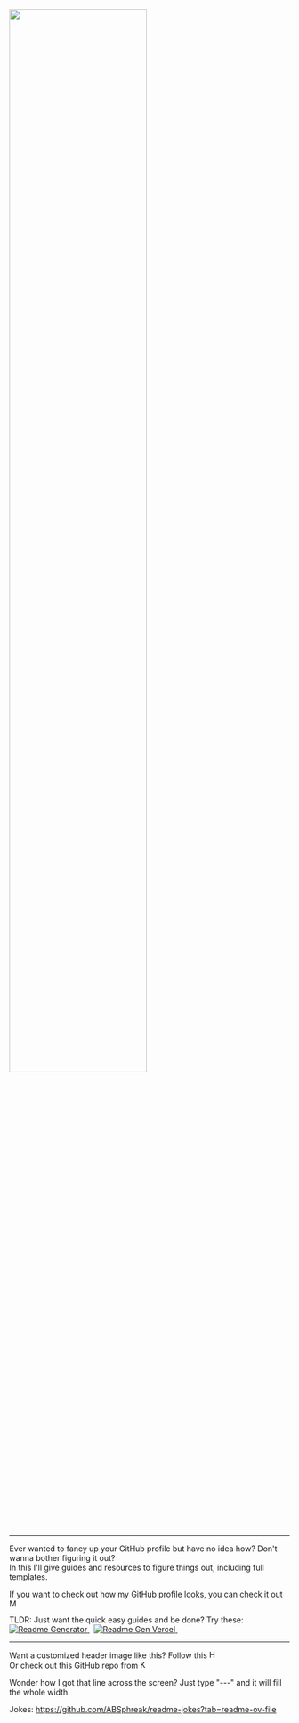 <picture>
  <img src="https://github.com/user-attachments/assets/1cabdd78-7551-4cfe-a172-e4f2fd94b448" width="70%" />
</picture>

---

Ever wanted to fancy up your GitHub profile but have no idea how? Don't wanna bother figuring it out? <br>
In this I'll give guides and resources to figure things out, including full templates.

If you want to check out how my GitHub profile looks, you can check it out <a href="https://github.com/HEE082024KH"> 
  <img src="https://img.shields.io/badge/here-red" height="15px" alt="My GitHub Profile"> 
</a>

TLDR: Just want the quick easy guides and be done? Try these: <br>
<a href="https://rahuldkjain.github.io/gh-profile-readme-generator/"> 
  <img src="https://img.shields.io/badge/Rahuldkjain-blue" alt="Readme Generator"> 
</a> &nbsp; <a href="https://readme-gen.vercel.app/app"> 
  <img src="https://img.shields.io/badge/Rahuldkjain-green" alt="Readme Gen Vercel"> 
</a>
<a href=""> 
  <img src="https://img.shields.io/badge/Rahuldkjain-green" alt=""> 
</a>


---

Want a customized header image like this? Follow this <a href="https://reheader.glitch.me/"> 
  <img src="https://img.shields.io/badge/template-red" height="15px" alt="Header template"> 
</a> <br>
Or check out this GitHub repo from <a href="https://github.com/khalby786/REHeader?tab=readme-ov-file"> 
  <img src="https://img.shields.io/badge/Khalby786-red" height="15px" alt="Khalby786 Header Guide"> 
</a>

Wonder how I got that line across the screen? Just type "---" and it will fill the whole width.

Jokes:
https://github.com/ABSphreak/readme-jokes?tab=readme-ov-file
